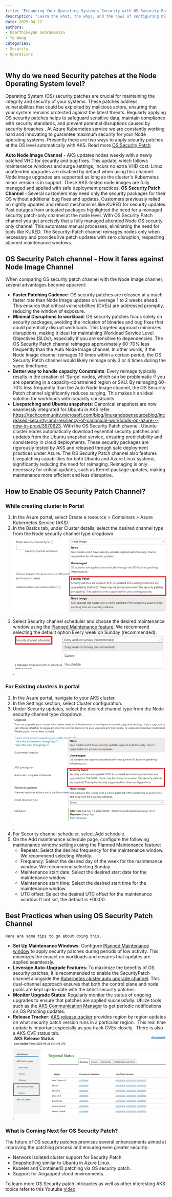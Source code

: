 ```yaml
---
title: "Enhancing Your Operating System's Security with OS Security Patches in AKS"
description: "Learn the what, the whys, and the hows of configuring OS Security Patch Auto upgrade channel. The article also provides a compelling case for OS Security Patch citing performance, better security, minimal disruption to workloads as chief gains."
date: 2025-04-22
authors:
- Kaarthikeyan Subramanian
- Ye Wang
categories: 
- Security
- Operations
---
```



## Why do we need Security patches at the Node Operating System level?

Operating System (OS) security patches are crucial for maintaining the integrity and security of your systems. These patches address vulnerabilities that could be exploited by malicious actors, ensuring that your system remains protected against the latest threats. Regularly applying OS security patches helps to safeguard sensitive data, maintain compliance with security standards, and prevent potential disruptions caused by security breaches . At Azure Kubernetes service we are constantly working hard and innovating to guarantee maximum security for your Node operating systems. 
Presently there are two ways to apply security patches at the OS level automatically with AKS. Read more [OS Security Patch](https://learn.microsoft.com/azure/aks/auto-upgrade-node-os-image?tabs=azure-cli)

**Auto Node Image Channel** - AKS updates nodes weekly with a newly patched VHD for security and bug fixes. This update, which follows maintenance windows and surge settings, incurs no extra VHD cost. Linux unattended upgrades are disabled by default when using this channel. Node image upgrades are supported as long as the cluster's Kubernetes minor version is in support. These AKS-tested node images are fully managed and applied with safe deployment practices.
**OS Security Patch Channel** - Several customers may need only the security packages for their OS without additional bug fixes and updates. Customers previously relied on nightly updates and reboot mechanisms like KURED for security updates. Past outages from untested packages highlighted the need for a managed security patch-only channel at the node level.  With OS Security Patch channel you get precisely that a fully managed attended Node OS security only channel! This automates manual processes, eliminating the need for tools like KURED. The Security-Patch channel reimages nodes only when necessary and provides live patch updates with zero disruption, respecting planned maintenance windows.

## OS Security Patch channel - How it fares against Node Image Channel
When comparing OS security patch channel with the Node Image channel, several advantages become apparent:

- **Faster Patching Cadence**: OS security patches are released at a much faster rate than Node Image updates on average 1 to 2 weeks ahead. This ensures that critical vulnerabilities (CVEs) are addressed promptly, reducing the window of exposure. 
- **Minimal Disruptions to workload**: OS security patches focus solely on security packages, avoiding the inclusion of binaries and bug fixes that could potentially disrupt workloads. This targeted approach minimizes disruptions, making it ideal for maintaining Workload Service Level Objectives (SLOs), especially if you are sensitive to dependencies. The OS Security Patch channel reimages approximately 60-70% less frequently than the Auto Node Image channel. In other words, if the Node Image channel reimages 10 times within a certain period, the OS Security Patch channel would likely reimage only 3 or 4 times during the same timeframe.
- **Better way to handle capacity Constraints**: Every reimage typically results in the creation of 'Surge' nodes, which can be problematic if you are operating in a capacity-constrained region or SKU. By reimaging 60-70% less frequently than the Auto Node Image channel, the OS Security Patch channel significantly reduces surging. This makes it an ideal solution for workloads with capacity constraints.
- **Livepatching and Ubuntu snapshots**: Canonical snapshots are now seamlessly integrated for Ubuntu in AKS refer https://techcommunity.microsoft.com/blog/linuxandopensourceblog/increased-security-and-resiliency-of-canonical-workloads-on-azure---now-in-previ/3970623. With the OS Security Patch channel, Ubuntu cluster nodes automatically download essential security patches and updates from the Ubuntu snapshot service, ensuring predictability and consistency in cloud deployments. These security packages are rigorously tested by AKS and released through safe deployment practices under Azure. The OS Security Patch channel also features Livepatching capabilities for both Ubuntu and Azure Linux systems, significantly reducing the need for reimaging. Reimaging is only necessary for critical updates, such as Kernel package updates, making maintenance more efficient and less disruptive.

## How to Enable OS Security Patch Channel?

### While creating cluster in Portal

1. In the Azure portal, select Create a resource > Containers > Azure Kubernetes Service (AKS).
2. In the Basics tab, under Cluster details, select the desired channel type from the Node security channel type dropdown.
![Cluster Details!](/blog/assets/images/enhance-security-with-os-security-patch/create-secpatch.jpg).
3. Select Security channel scheduler and choose the desired maintenance window using the [Planned Maintenance feature](https://learn.microsoft.com/azure/aks/planned-maintenance?tabs=azure-cli). We recommend selecting the default option Every week on Sunday (recommended).
![Security Patch Schedule!](/blog/assets/images/enhance-security-with-os-security-patch/sec-channel-schedule.png).

### For Existing clusters in portal

1. In the Azure portal, navigate to your AKS cluster.
2. In the Settings section, select Cluster configuration.
3. Under Security updates, select the desired channel type from the Node security channel type dropdown.
![Select Security Patch Channel!](/blog/assets/images/enhance-security-with-os-security-patch/sec-patch-existing.jpg).
4. For Security channel scheduler, select Add schedule.
5. On the Add maintenance schedule page, configure the following maintenance window settings using the Planned Maintenance feature:
   - Repeats: Select the desired frequency for the maintenance window. We recommend selecting Weekly.
   - Frequency: Select the desired day of the week for the maintenance window. We recommend selecting Sunday.
   - Maintenance start date: Select the desired start date for the maintenance window.
   - Maintenance start time: Select the desired start time for the maintenance window.
   - UTC offset: Select the desired UTC offset for the maintenance window. If not set, the default is +00:00.

   
## Best Practices when using OS Security Patch Channel
    Here are some tips to go about doing this. 

- **Set Up Maintenance Windows**: Configure [Planned Maintenance window](https://learn.microsoft.com/azure/aks/planned-maintenance?tabs=azure-cli) to apply security patches during periods of low activity. This minimizes the impact on workloads and ensures that updates are applied seamlessly. 
- **Leverage Auto-Upgrade Features**: To maximize the benefits of OS security patches, it is recommended to enable the SecurityPatch channel alongside the [Kubernetes cluster auto upgrade channel](https://learn.microsoft.com/azure/aks/auto-upgrade-cluster?tabs=azure-cli). This dual-channel approach ensures that both the control plane and node pools are kept up-to-date with the latest security patches.
- **Monitor Upgrade Status**: Regularly monitor the status of ongoing upgrades to ensure that patches are applied successfully. Utilize tools such as the [AKS Communication Manager](https://learn.microsoft.com/azure/aks/aks-communication-manager) to get periodic notifications on OS Patching updates. 
- **Release Tracker**: [AKS release tracker](https://releases.aks.azure.com/webpage/index.html) provides region by region updates on what security patch version runs in a particular region.  This real time update is important especially as you track CVEs closely.  There is also a AKS CVE status tab. 
![Release Tracker!](/blog/assets/images/enhance-security-with-os-security-patch/sec-patch-reltracker.jpg).


### What is Coming Next for OS Security Patch?

The future of OS security patches promises several enhancements aimed at improving the patching process and ensuring even greater security:

- Network Isolated cluster support for Security Patch. 
- Snapshotting similar to Ubuntu in Azure Linux.
- Kubelet and ContainerD patching via OS security patch.
- Support for Airgapped cloud environments.
 
 To learn more OS Security patch intricacies as well as other interesting AKS topics refer to this Youtube [video](https://www.youtube.com/watch?v=Cw4pnfMVHxg).